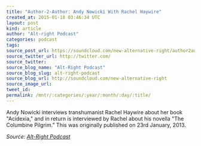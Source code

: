 ```yaml
---
title: "Author-2-Author: Andy Nowicki With Rachel Haywire"
created_at: 2015-01-18 03:46:34 UTC
layout: post
kind: article
author: "Alt-right Podcast"
categories: podcast
tags: 
source_post_url: https://soundcloud.com/new-alternative-right/author2author-andy-nowicki-with-rachel-haywire
source_twitter_url: http://twitter.com/
source_twitter: 
source_blog_name: "Alt-Right Podcast"
source_blog_slug: alt-right-podcast
source_blog_url: http://soundcloud.com/new-alternative-right
source_image_url: 
tweet_id:
permalink: /mntr/:categories/:year/:month/:day/:title/
---
```

Andy Nowicki interviews transhumanist Rachel Haywire about her book "Acidexia," and in return is interviewed by Rachel about his novella "The Columbine Pilgrim." This was originally published on 23rd January, 2013.<div class="">
    <i>Source: <a href="http://soundcloud.com/new-alternative-right">Alt-Right Podcast</a></i>
</div>

